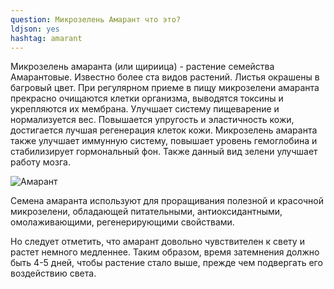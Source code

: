 ```yaml
---
question: Микрозелень Амарант что это?	
ldjson: yes 
hashtag: amarant
---
```


Микрозелень амаранта (или щириица) - растение семейства Амарантовые. Известно более ста видов растений. Листья окрашены в багровый цвет.  При регулярном приеме в пищу микрозелени  амаранта прекрасно очищаются клетки организма, выводятся токсины и укрепляются их мембрана. Улучшает систему пищеварение и нормализуется вес. Повышается упругость и эластичность кожи, достигается лучшая регенерация клеток кожи. Микрозелень амаранта также улучшает  иммунную систему, повышает уровень гемоглобина и стабилизирует гормональный фон. Также данный вид зелени улучшает работу мозга.

![Амарант](https://mikrozelenfaq.ru/assets/images/amarant.jpg)

Семена амаранта используют для проращивания полезной и красочной микрозелени, обладающей питательными, антиоксидантными, омолаживающими, регенерирующими свойствами.

Но следует отметить, что амарант довольно чувствителен к свету и растет немного медленнее. Таким образом, время затемнения должно быть 4-5 дней, чтобы растение стало выше, прежде чем подвергать его воздействию света.

